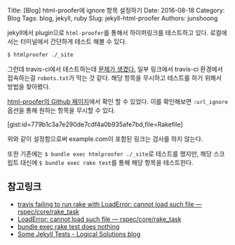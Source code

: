 Title: [Blog] html-proofer에 ignore 항목 설정하기
Date: 2016-08-18
Category: Blog
Tags: blog, jekyll, ruby
Slug: jekyll-html-proofer
Authors: junshoong

jekyll에서 plugin으로 `html-proofer`를 통해서 하이퍼링크를 테스트하고 있다. 로컬에서는 터미널에서 간단하게 테스트 해볼 수 있다.

```bash
$ htmlproofer ./_site
```

그런데 travis-ci에서 테스트하는데 [문제가 생겼다.](https://travis-ci.org/vaporize93/blog/builds/153172807) 일부 링크에서 travis-ci 환경에서 접속하는걸 `robots.txt`가 막는 것 같다. 해당 항목을 무시하고 테스트를 하기 위해서 방법을 찾아봤다.

[html-proofer의 Github 페이지](https://github.com/gjtorikian/html-proofer#configuration)에서 확인 할 수 있었다. 이를 확인해보면 `:url_ignore` 옵션을 통해 원하는 항목을 무시할 수 있다.

[gist:id=779b1c3a7e290de7cdf4a0b935afe7bd,file=Rakefile]

위와 같이 설정함으로써 example.com이 포함된 링크는 검사를 하지 않는다.

또한 기존에는 `$ bundle exec htmlproofer ./_site`로 테스트를 했지만, 해당 스크립트 대신에 `$ bundle exec rake test`를 통해 해당 항목을 테스트한다.

## 참고링크

 - [travis failing to run rake with LoadError: cannot load such file — rspec/core/rake_task](http://stackoverflow.com/questions/36204602/travis-failing-to-run-rake-with-loaderror-cannot-load-such-file-rspec-core-r)
 - [LoadError: cannot load such file — rspec/core/rake_task](http://stackoverflow.com/questions/30114733/loaderror-cannot-load-such-file-rspec-core-rake-task)
  - [bundle exec rake test does nothing](http://stackoverflow.com/questions/14362944/bundle-exec-rake-test-does-nothing)
  - [Some Jekyll Tests - Logical Solutions blog](https://spock.rocks/tech/2016/03/21/basic-jekyll-site-tests.html)
